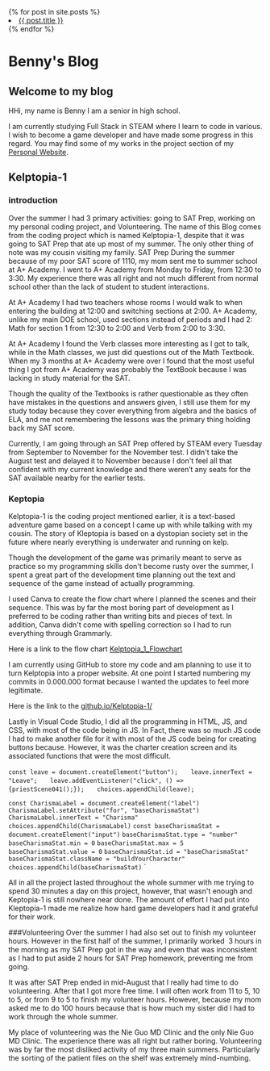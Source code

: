 </ul>
  {% for post in site.posts %}
    <li>
      <a href="{{ post.url | relative_url }}">{{ post.title }}</a>
    </li>
  {% endfor %}
</ul>

# Benny's Blog

## Welcome to my blog
HHi, my name is Benny I am a senior in high school. 

I am currently studying Full Stack in STEAM where I learn to code in various. I wish to become a game developer and have made some progress in this regard. You may find some of my works in the project section of my [Personal Website](https://trollfacedgamer.github.io/).

## Kelptopia-1
### introduction
Over the summer I had 3 primary activities: going to SAT Prep, working on my personal coding project, and Volunteering. The name of this Blog comes from the coding project which is named Kelptopia-1, despite that it was going to SAT Prep that ate up most of my summer. The only other thing of note was my cousin visiting my family.
SAT Prep
During the summer because of my poor SAT score of 1110, my mom sent me to summer school at A+ Academy. I went to A+ Academy from Monday to Friday, from 12:30 to 3:30. My experience there was all right and not much different from normal school other than the lack of student to student interactions.

At A+ Academy I had two teachers whose rooms I would walk to when entering the building at 12:00 and switching sections at 2:00. A+ Academy, unlike my main DOE school, used sections instead of periods and I had 2: Math for section 1 from 12:30 to 2:00 and Verb from 2:00 to 3:30.

At A+ Academy I found the Verb classes more interesting as I got to talk, while in the Math classes, we just did questions out of the Math Textbook. When my 3 months at A+ Academy were over I found that the most useful thing I got from A+ Academy was probably the TextBook because I was lacking in study material for the SAT.

Though the quality of the Textbooks is rather questionable as they often have mistakes in the questions and answers given, I still use them for my study today because they cover everything from algebra and the basics of ELA, and me not remembering the lessons was the primary thing holding back my SAT score.

Currently, I am going through an SAT Prep offered by STEAM every Tuesday from September to November for the November test. I didn't take the August test and delayed it to November because I don't feel all that confident with my current knowledge and there weren’t any seats for the SAT available nearby for the earlier tests.

### Keptopia
Kelptopia-1 is the coding project mentioned earlier, it is a text-based adventure game based on a concept I came up with while talking with my cousin. The story of Kleptopia is based on a dystopian society set in the future where nearly everything is underwater and running on kelp.

Though the development of the game was primarily meant to serve as practice so my programming skills don't become rusty over the summer, I spent a great part of the development time planning out the text and sequence of the game instead of actually programming.

I used Canva to create the flow chart where I planned the scenes and their sequence. This was by far the most boring part of development as I preferred to be coding rather than writing bits and pieces of text. In addition, Canva didn't come with spelling correction so I had to run everything through Grammarly.

Here is a link to the flow chart [Kelptopia_1_Flowchart](https://www.canva.com/design/DAGJwzBXwcw/t1Sl0MRgxUnjc4B3SHvxpQ/edit?utm_content=DAGJwzBXwcw&utm_campaign=designshare&utm_medium=link2&utm_source=sharebutton)

I am currently using GitHub to store my code and am planning to use it to turn Kelptopia into a proper website. At one point I started numbering my commits in 0.000.000 format because I wanted the updates to feel more legitimate.

Here is the link to the [github.io/Kelptopia-1/](https://trollfacedgamer.github.io/Kelptopia-1/)

Lastly in Visual Code Studio, I did all the programming in HTML, JS, and CSS, with most of the code being in JS. In Fact, there was so much JS code I had to make another file for it with most of the JS code being for creating buttons because. However, it was the charter creation screen and its associated functions that were the most difficult.


`const leave = document.createElement("button");`
`   leave.innerText = "Leave";`
`   leave.addEventListener("click", () => {priestScene041();});`
`   choices.appendChild(leave);`

`const CharismaLabel = document.createElement("label")`
`CharismaLabel.setAttribute("for", "baseCharismaStat")`
`CharismaLabel.innerText = "Charisma"`
`choices.appendChild(CharismaLabel)`
`const baseCharismaStat = document.createElement("input")`
`baseCharismaStat.type = "number"`
`baseCharismaStat.min = 0`
`baseCharismaStat.max = 5`
`baseCharismaStat.value = 0`
`baseCharismaStat.id = "baseCharismaStat"`
`baseCharismaStat.className = "buildYourCharacter"`
`choices.appendChild(baseCharismaStat)`
`

All in all the project lasted throughout the whole summer with me trying to spend 30 minutes a day on this project, however, that wasn't enough and Keptopia-1 is still nowhere near done. The amount of effort I had put into Kleptopia-1 made me realize how hard game developers had it and grateful for their work.

###Volunteering
Over the summer I had also set out to finish my volunteer hours. However in the first half of the summer, I primarily worked  3 hours in the morning as my SAT Prep got in the way and even that was inconsistent as I had to put aside 2 hours for SAT Prep homework, preventing me from going. 

It was after SAT Prep ended in mid-August that I really had time to do volunteering. After that I got more free time. I will often work from 11 to 5, 10 to 5, or from 9 to 5 to finish my volunteer hours. However, because my mom asked me to do 100 hours because that is how much my sister did I had to work through the whole summer.

My place of volunteering was the Nie Guo MD Clinic and the only Nie Guo MD Clinic. The experience there was all right but rather boring. Volunteering was by far the most disliked activity of my three main summers. Particularly the sorting of the patient files on the shelf was extremely mind-numbing.